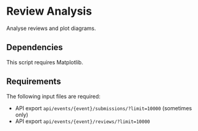 # Review Analysis

Analyse reviews and plot diagrams.

## Dependencies

This script requires Matplotlib.

## Requirements

The following input files are required:

* API export `api/events/{event}/submissions/?limit=10000` (sometimes only)
* API export `api/events/{event}/reviews/?limit=10000`
